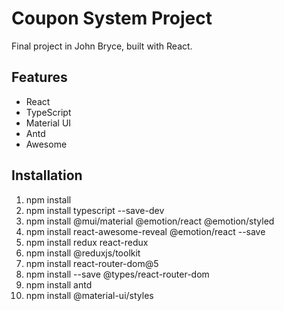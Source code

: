 
# Coupon System Project

Final project in John Bryce, built with React.



## Features

- React
- TypeScript
- Material UI
- Antd
- Awesome




## Installation

1. npm install
2. npm install typescript --save-dev
3. npm install @mui/material @emotion/react @emotion/styled
4. npm install react-awesome-reveal @emotion/react --save
5. npm install redux react-redux
6. npm install @reduxjs/toolkit
7. npm install react-router-dom@5
8. npm install --save @types/react-router-dom
9. npm install antd
10. npm install @material-ui/styles
